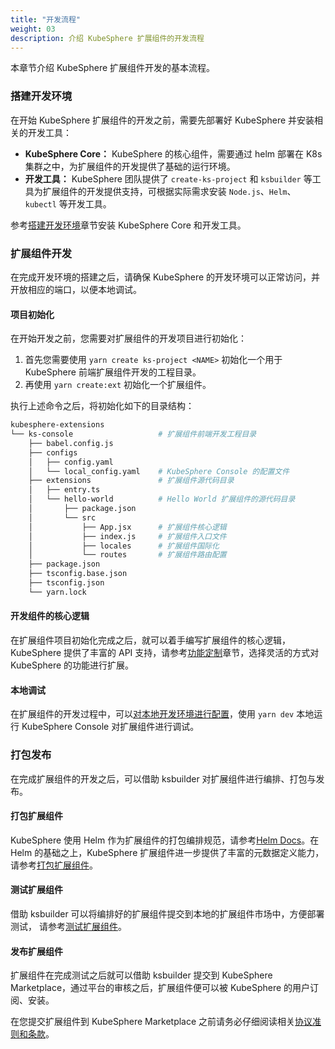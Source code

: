 ```yaml
---
title: "开发流程"
weight: 03
description: 介绍 KubeSphere 扩展组件的开发流程
---
```


本章节介绍 KubeSphere 扩展组件开发的基本流程。

### 搭建开发环境

在开始 KubeSphere 扩展组件的开发之前，需要先部署好 KubeSphere 并安装相关的开发工具：

* **KubeSphere Core：** KubeSphere 的核心组件，需要通过 helm 部署在 K8s 集群之中，为扩展组件的开发提供了基础的运行环境。
* **开发工具：** KubeSphere 团队提供了 `create-ks-project` 和 `ksbuilder` 等工具为扩展组件的开发提供支持，可根据实际需求安装 `Node.js`、`Helm`、`kubectl` 等开发工具。

参考[搭建开发环境](../quickstart/prepare-development-environment/)章节安装 KubeSphere Core 和开发工具。

### 扩展组件开发

在完成开发环境的搭建之后，请确保 KubeSphere 的开发环境可以正常访问，并开放相应的端口，以便本地调试。

#### 项目初始化

在开始开发之前，您需要对扩展组件的开发项目进行初始化：

1. 首先您需要使用 `yarn create ks-project <NAME>` 初始化一个用于 KubeSphere 前端扩展组件开发的工程目录。
2. 再使用 `yarn create:ext` 初始化一个扩展组件。

执行上述命令之后，将初始化如下的目录结构：

```bash
kubesphere-extensions          
└── ks-console                   # 扩展组件前端开发工程目录
    ├── babel.config.js
    ├── configs
    │   ├── config.yaml
    │   └── local_config.yaml    # KubeSphere Console 的配置文件
    ├── extensions               # 扩展组件源代码目录
    │   ├── entry.ts
    │   └── hello-world          # Hello World 扩展组件的源代码目录
    │       ├── package.json
    │       └── src
    │           ├── App.jsx      # 扩展组件核心逻辑
    │           ├── index.js     # 扩展组件入口文件
    │           ├── locales      # 扩展组件国际化
    │           └── routes       # 扩展组件路由配置
    ├── package.json
    ├── tsconfig.base.json
    ├── tsconfig.json
    └── yarn.lock
```

#### 开发组件的核心逻辑

在扩展组件项目初始化完成之后，就可以着手编写扩展组件的核心逻辑，KubeSphere 提供了丰富的 API 支持，请参考[功能定制](../feature-customization)章节，选择灵活的方式对 KubeSphere 的功能进行扩展。

#### 本地调试

在扩展组件的开发过程中，可以[对本地开发环境进行配置](../quickstart/hello-world-extension/#配置-kubesphere-console)，使用 `yarn dev` 本地运行 KubeSphere Console 对扩展组件进行调试。

### 打包发布

在完成扩展组件的开发之后，可以借助 ksbuilder 对扩展组件进行编排、打包与发布。

#### 打包扩展组件

KubeSphere 使用 Helm 作为扩展组件的打包编排规范，请参考[Helm Docs](https://helm.sh/docs/)。在 Helm 的基础之上，KubeSphere 扩展组件进一步提供了丰富的元数据定义能力，请参考[打包扩展组件](../packaging-and-release/packaging)。

#### 测试扩展组件

借助 ksbuilder 可以将编排好的扩展组件提交到本地的扩展组件市场中，方便部署测试， 请参考[测试扩展组件](../packaging-and-release/testing)。

#### 发布扩展组件

扩展组件在完成测试之后就可以借助 ksbuilder 提交到 KubeSphere Marketplace，通过平台的审核之后，扩展组件便可以被 KubeSphere 的用户订阅、安装。

在您提交扩展组件到 KubeSphere Marketplace 之前请务必仔细阅读相关[协议准则和条款](https://kubesphere.cloud)。